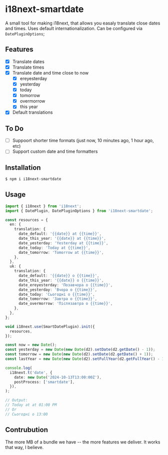 # i18next-smartdate

A small tool for making i18next, that allows you easaly translate close dates and times.
Uses default internationalization. Can be configured via `DatePluginOptions`;

## Features

- [x] Translate dates
- [x] Translate times
- [x] Translate date and time close to now
  - [x] ereyesterday
  - [x] yesterday
  - [x] today
  - [x] tomorrow
  - [x] overmorrow
  - [x] this year
- [x] Default translations

## To Do

- [ ] Suppoort shorter time formats (just now, 10 minutes ago, 1 hour ago, etc)
- [ ] Support custom date and time formatters

## Installation

```bash
$ npm i i18next-smartdate
```

## Usage

```typescript
import { i18next } from 'i18next';
import { DatePlugin, DatePluginOptions } from 'i18next-smartdate';

const resources = {
  en: {
    translation: {
      date_default: '{{date}} at {{time}}',
      date_this_year: '{{date}} at {{time}}',
      date_yesterday: 'Yesterday at {{time}}',
      date_today: 'Today at {{time}}',
      date_tomorrow: 'Tomorrow at {{time}}',
    },
  },
  uk: {
    translation: {
      date_default: '{{date}} о {{time}}',
      date_this_year: '{{date}} о {{time}}',
      date_ereyesterday: 'Позавчора о {{time}}',
      date_yesterday: 'Вчора о {{time}}',
      date_today: 'Сьогодні о {{time}}',
      date_tomorrow: 'Завтра о {{time}}',
      date_overmorrow: 'Післязавтра о {{time}}',
    },
  },
};

void i18next.use(SmartDatePlugin).init({
  resources,
});

const now = new Date();
const yesterday = new Date(new Date(d2).setDate(d2.getDate() - 1));
const tomorrow = new Date(new Date(d2).setDate(d2.getDate() + 1));
const lastYear = new Date(new Date(d2).setFullYear(d2.getFullYear() - 1));

console.log(
  i18next.t('date', {
    date: new Date('2024-10-13T13:00:00Z'),
    postProcess: ['smartdate'],
  }),
);

// Output:
// Today at at 01:00 PM
// Or
// Сьогодні о 13:00
```

## Contrubution

The more MB of a bundle we have -- the more features we deliver. It works that way, I believe.

